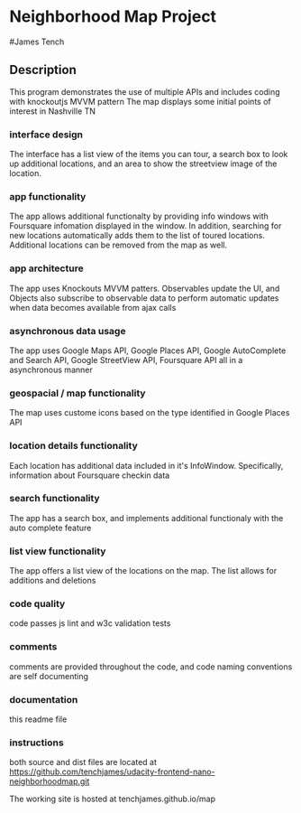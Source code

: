 Neighborhood Map Project
========================

#James Tench

## Description
This program demonstrates the use of multiple APIs and includes coding with knockoutjs MVVM pattern
The map displays some initial points of interest in Nashville TN

### interface design
The interface has a list view of the items you can tour, a search box to look up additional
locations, and an area to show the streetview image of the location.

### app functionality
The app allows additional functionalty by providing info windows with Foursquare infomation
displayed in the window. In addition, searching for new locations automatically adds them 
to the list of toured locations. Additional locations can be removed from the map as well.

### app architecture
The app uses Knockouts MVVM patters. Observables update the UI, and Objects also subscribe
to observable data to perform automatic updates when data becomes available from ajax calls

### asynchronous data usage
The app uses Google Maps API, Google Places API, Google AutoComplete and Search API, 
Google StreetView API, Foursquare API all in a asynchronous manner

### geospacial / map functionality
The map uses custome icons based on the type identified in Google Places API

### location details functionality
Each location has additional data included in it's InfoWindow. Specifically, information
about Foursquare checkin data

### search functionality
The app has a search box, and implements additional functionaly with the auto complete feature

### list view functionality
The app offers a list view of the locations on the map. The list allows for additions and deletions

### code quality
code passes js lint and w3c validation tests

### comments
comments are provided throughout the code, and code naming conventions are self documenting

### documentation
this readme file

### instructions
both source and dist files are located at https://github.com/tenchjames/udacity-frontend-nano-neighborhoodmap.git

The working site is hosted at tenchjames.github.io/map

